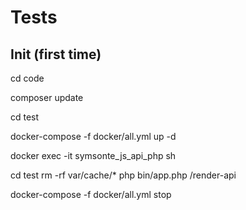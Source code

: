 # Tests

## Init (first time)

cd code

composer update

cd test

docker-compose -f docker/all.yml up -d

docker exec -it symsonte_js_api_php sh

cd test
rm -rf var/cache/*
php bin/app.php /render-api

docker-compose -f docker/all.yml stop